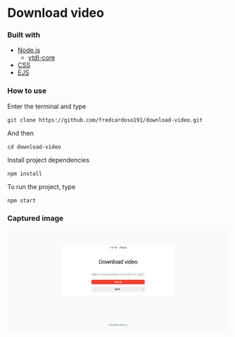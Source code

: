 # Download video

### Built with
- [Node.js](https://nodejs.org/en/)
    - [ytdl-core](https://www.npmjs.com/package/ytdl-core)
- [CSS](https://developer.mozilla.org/en-US/docs/Web/CSS)
- [EJS](https://ejs.co/)

### How to use

Enter the terminal and type
````
git clone https://github.com/fredcardoso191/download-video.git
````

And then
````
cd download-video
````

Install project dependencies
````
npm install
````

To run the project, type
````
npm start
````

### Captured image
![Capture](./images/capture.png)
